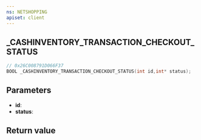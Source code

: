 ```yaml
---
ns: NETSHOPPING
apiset: client
---
```

## _CASHINVENTORY_TRANSACTION_CHECKOUT_STATUS

```c
// 0x26C008791D066F37
BOOL _CASHINVENTORY_TRANSACTION_CHECKOUT_STATUS(int id,int* status);
```


## Parameters
* **id**:
* **status**:

## Return value